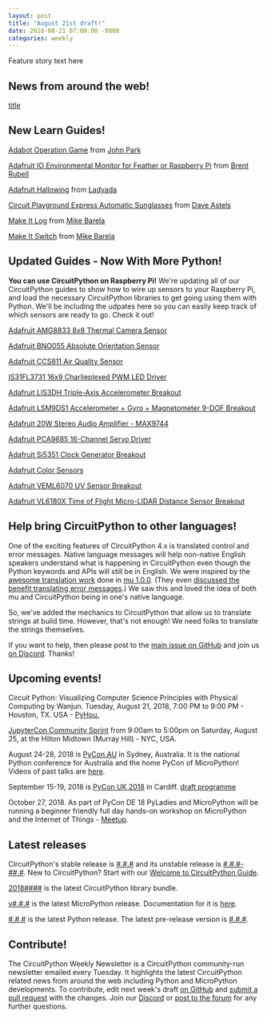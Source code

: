 ```yaml
---
layout: post
title: "August 21st draft!"
date: 2018-08-21 07:00:00 -0800
categories: weekly
---
```


Feature story text here

## News from around the web!

[title](url)

## New Learn Guides!

[Adabot Operation Game](https://learn.adafruit.com/adabot-operation-game) from [John Park](https://learn.adafruit.com/users/johnpark)

[Adafruit IO Environmental Monitor for Feather or Raspberry Pi](https://learn.adafruit.com/adafruit-io-air-quality-monitor) from [Brent Rubell](https://learn.adafruit.com/users/brubell)

[Adafruit Hallowing](https://learn.adafruit.com/adafruit-hallowing) from [Ladyada](https://learn.adafruit.com/users/adafruit2)

[Circuit Playground Express Automatic Sunglasses](https://learn.adafruit.com/circuit-playground-express-auto-sunglasses) from [Dave Astels](https://learn.adafruit.com/users/dastels)

[Make It Log](https://learn.adafruit.com/make-it-data-log-spreadsheet-circuit-playground) from [Mike Barela](https://learn.adafruit.com/users/MikeBarela)

[Make It Switch](https://learn.adafruit.com/make-it-switch) from [Mike Barela](https://learn.adafruit.com/users/MikeBarela)

## Updated Guides - Now With More Python!

**You can use CircuitPython on Raspberry Pi!** We're updating all of our CircuitPython guides to show how to wire up sensors to your Raspberry Pi, and load the necessary CircuitPython libraries to get going using them with Python. We'll be including the udpates here so you can easily keep track of which sensors are ready to go. Check it out!

[Adafruit AMG8833 8x8 Thermal Camera Sensor](https://learn.adafruit.com/adafruit-amg8833-8x8-thermal-camera-sensor)

[Adafruit BNO055 Absolute Orientation Sensor](https://learn.adafruit.com/adafruit-bno055-absolute-orientation-sensor)

[Adafruit CCS811 Air Quality Sensor](https://learn.adafruit.com/adafruit-ccs811-air-quality-sensor)

[IS31FL3731 16x9 Charlieplexed PWM LED Driver](https://learn.adafruit.com/i31fl3731-16x9-charliplexed-pwm-led-driver)

[Adafruit LIS3DH Triple-Axis Accelerometer Breakout](https://learn.adafruit.com/adafruit-lis3dh-triple-axis-accelerometer-breakout)

[Adafruit LSM9DS1 Accelerometer + Gyro + Magnetometer 9-DOF Breakout](https://learn.adafruit.com/adafruit-lsm9ds1-accelerometer-plus-gyro-plus-magnetometer-9-dof-breakout)

[Adafruit 20W Stereo Audio Amplifier - MAX9744](https://learn.adafruit.com/adafruit-20w-stereo-audio-amplifier-class-d-max9744)

[Adafruit PCA9685 16-Channel Servo Driver](https://learn.adafruit.com/16-channel-pwm-servo-driver)

[Adafruit Si5351 Clock Generator Breakout](https://learn.adafruit.com/adafruit-si5351-clock-generator-breakout)

[Adafruit Color Sensors](https://learn.adafruit.com/adafruit-color-sensors/overview)

[Adafruit VEML6070 UV Sensor Breakout](https://learn.adafruit.com/adafruit-veml6070-uv-light-sensor-breakout)

[Adafruit VL6180X Time of Flight Micro-LIDAR Distance Sensor Breakout](https://learn.adafruit.com/adafruit-vl6180x-time-of-flight-micro-lidar-distance-sensor-breakout)

## Help bring CircuitPython to other languages!

One of the exciting features of CircuitPython 4.x is translated control and error messages. Native language messages will help non-native English speakers understand what is happening in CircuitPython even though the Python keywords and APIs will still be in English. We were inspired by the [awesome translation work](https://mu.readthedocs.io/en/latest/translations.html) done in [mu 1.0.0](http://madewith.mu/mu/releases/2018/07/20/mu-1.html). (They even [discussed the benefit translating error messages](https://github.com/mu-editor/mu/issues/507).) We saw this and loved the idea of both mu and CircuitPython being in one's native language.

So, we've added the mechanics to CircuitPython that allow us to translate strings at build time. However, that's not enough! We need folks to translate the strings themselves.

If you want to help, then please post to the [main issue on GitHub](https://github.com/adafruit/circuitpython/issues/1098) and join us [on Discord](https://adafru.it/discord). Thanks!

## Upcoming events!

Circuit Python: Visualizing Computer Science Principles with Physical Computing by Wanjun. Tuesday, August 21, 2018, 7:00 PM to 9:00 PM - Houston, TX. USA - [PyHou.](https://www.meetup.com/python-14/events/250807263/)

[JupyterCon Community Sprint](https://www.eventbrite.com/e/jupytercon-community-sprint-day-tickets-48679310127) from 9:00am to 5:00pm on Saturday, August 25, at the Hilton Midtown (Murray Hill) - NYC, USA.

August 24-28, 2018 is [PyCon.AU](https://2018.pycon-au.org/) in Sydney, Australia. It is the national Python conference for Australia and the home PyCon of MicroPython! Videos of past talks are [here](https://www.youtube.com/user/PyConAU).

September 15-19, 2018 is [PyCon UK 2018](https://2018.pyconuk.org/) in Cardiff. [draft programme](https://2018.pyconuk.org/programme/)

October 27, 2018. As part of PyCon DE 18 PyLadies and MicroPython will be running a
beginner friendly full day hands-on workshop on MicroPython and the
Internet of Things - [Meetup](https://www.meetup.com/de-DE/PyData-Suedwest/events/253574767/).

## Latest releases

CircuitPython's stable release is [#.#.#](https://github.com/adafruit/circuitpython/releases/latest) and its unstable release is [#.#.#-##.#](https://github.com/adafruit/circuitpython/releases). New to CircuitPython? Start with our [Welcome to CircuitPython Guide](https://learn.adafruit.com/welcome-to-circuitpython).

[2018####](https://github.com/adafruit/Adafruit_CircuitPython_Bundle/releases/latest) is the latest CircuitPython library bundle.

[v#.#.#](https://micropython.org/download) is the latest MicroPython release. Documentation for it is [here](http://docs.micropython.org/en/latest/pyboard/).

[#.#.#](https://www.python.org/downloads/) is the latest Python release. The latest pre-release version is [#.#.#](https://www.python.org/download/pre-releases/).

## Contribute!

The CircuitPython Weekly Newsletter is a CircuitPython community-run newsletter emailed every Tuesday. It highlights the latest CircuitPython related news from around the web including Python and MicroPython developments. To contribute, edit next week's draft [on GitHub](https://github.com/adafruit/circuitpython-weekly-newsletter/tree/gh-pages/_drafts) and [submit a pull request](https://help.github.com/articles/editing-files-in-your-repository/) with the changes. Join our [Discord](https://adafru.it/discord) or [post to the forum](https://forums.adafruit.com/viewforum.php?f=60) for any further questions.
